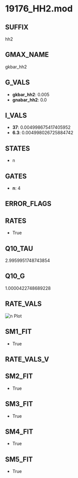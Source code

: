 # 19176_HH2.mod

## SUFFIX

hh2

## GMAX_NAME

gkbar_hh2

## G_VALS

- **gkbar_hh2**: 0.005
- **gnabar_hh2**: 0.0

## I_VALS

- **37**: 0.004998675417405952
- **6.3**: 0.004998026725884742

## STATES

- n

## GATES

- **n**: 4

## ERROR_FLAGS


## RATES

- True

## Q10_TAU

2.9959951748743854

## Q10_G

1.0000422748689228

## RATE_VALS

![n Plot](/Users/pbozelos/Dropbox/icg-Chai-Panos/supermodels/output_markdown_files/K/19176_HH2.mod/images/n.png)

## SM1_FIT

- True

## RATE_VALS_V

## SM2_FIT

- True

## SM3_FIT

- True

## SM4_FIT

- True

## SM5_FIT

- True

